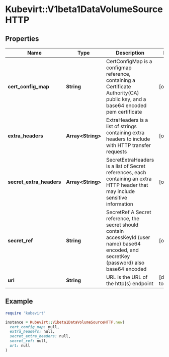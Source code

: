 # Kubevirt::V1beta1DataVolumeSourceHTTP

## Properties

| Name | Type | Description | Notes |
| ---- | ---- | ----------- | ----- |
| **cert_config_map** | **String** | CertConfigMap is a configmap reference, containing a Certificate Authority(CA) public key, and a base64 encoded pem certificate | [optional] |
| **extra_headers** | **Array&lt;String&gt;** | ExtraHeaders is a list of strings containing extra headers to include with HTTP transfer requests | [optional] |
| **secret_extra_headers** | **Array&lt;String&gt;** | SecretExtraHeaders is a list of Secret references, each containing an extra HTTP header that may include sensitive information | [optional] |
| **secret_ref** | **String** | SecretRef A Secret reference, the secret should contain accessKeyId (user name) base64 encoded, and secretKey (password) also base64 encoded | [optional] |
| **url** | **String** | URL is the URL of the http(s) endpoint | [default to &#39;&#39;] |

## Example

```ruby
require 'kubevirt'

instance = Kubevirt::V1beta1DataVolumeSourceHTTP.new(
  cert_config_map: null,
  extra_headers: null,
  secret_extra_headers: null,
  secret_ref: null,
  url: null
)
```


